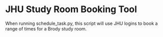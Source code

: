 # JHU Study Room Booking Tool
When running schedule_task.py, this script will use JHU logins to book a range of times for a Brody study room.
